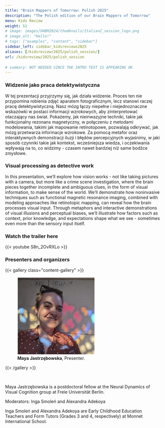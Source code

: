 ```yaml
---
title: "Brain Mappers of Tomorrow: Polish 2025"
description: "The Polish edition of our Brain Mappers of Tomorrow"
menu: Kids Review
weight: 51
# image: images/OHBM2024/thumbnails/Italian2_session_logo.png
# image_alt: "Hello!"
# tags: ["examples", "content", "sidebar"]
sidebar_left: sidebar_kidsreviews2025
aliases: [/kidsreview/2025/polish_session/]
url: /kidsreview/2025/polish_session

# summary: NOT NEEDED SINCE THE INTRO TEXT IS APPEARING OK
---
```

### Widzenie jako praca detektywistyczna

W tej prezentacji przyjrzymy się, jak działa widzenie. Proces ten nie przypomina robienia zdjęć
aparatem fotograficznym, lecz stanowi raczej pracę detektywistyczną. Nasz mózg łączy
niepełne i niejednoznaczne wskazówki w postaci informacji wzrokowych, aby zinterpretować
otaczający nas świat. Pokażemy, jak nieinwazyjne techniki, takie jak funkcjonalny rezonans
magnetyczny, w połączeniu z metodami modelowania, takimi jak mapowanie retinotopowe,
pozwalają odkrywać, jak mózg przetwarza informacje wzrokowe. Za pomocą metafor oraz
interaktywnych demonstracji iluzji i błędów percepcyjnych wyjaśnimy, w jaki sposób czynniki
takie jak kontekst, wcześniejsza wiedza, i oczekiwania wpływają na to, co widzimy - czasem
nawet bardziej niż same bodźce zmysłowe.

### Visual processing as detective work

In this presentation, we’ll explore how vision works - not like taking pictures with a camera, but more like a crime scene investigation, where the brain pieces together incomplete and ambiguous clues, in the form of visual information, to make sense of the world. We’ll demonstrate how noninvasive techniques such as functional magnetic resonance imaging, combined with modeling approaches like retinotopic mapping, can reveal how the brain processes visual input. Through metaphors and interactive demonstrations of visual illusions and perceptual biases, we’ll illustrate how factors such as context, prior knowledge, and expectations shape what we see - sometimes even more than the sensory input itself.



<!-- **[Registration is closed](https://docs.google.com/forms/d/e/1FAIpQLScSGwVp4u_BmJPfdx6EiwFffblTmG53RnQpQwb4B3_sg4XZYA/viewform?usp=sf_link)** -->

### Watch the trailer here

{{< youtube S8n_2OvRXLo >}}






### Presenters and organizers


{{< gallery class="content-gallery" >}}
    <figure>
            <img style="margin: 0.1em; width: 250px; height: 250px; object-fit: cover;" src="/images/OHBM2025/BMT/Maya.png" alt="Maya Jastrzębowska">
        <figcaption>
            <b>Maya Jastrzębowska</b>, Presenter.
        </figcaption>
    </figure>
{{< /gallery >}}


<p>&nbsp;</p>


Maya Jastrzębowska is a postdoctoral fellow at the Neural Dynamics of Visual Cognition group at Freie Universität Berlin.

Moderators: Inga Smoleń and Alexandra Adekoya

Inga Smoleń and Alexandra Adekoya are Early Childhood Education Teachers and Form Tutors (Grades 3 and 4, respectively) at Monnet International School.


<!-- ### Official Trailer

#### English subtitles
{{< youtube id="h02EFmRmLDY" >}}

#### Italian subtitles
{{< youtube id="JeIQBXy5dLs" >}} -->

<!-- ### The presentation

{{< gallery class="content-gallery" >}} 
    <figure> 
            <img style="margin: 0.1em 0.1em 0.1em 0.1em" src="/images/OHBM2023/kidsreview_2023/italian_isotta/Fv2DzoNWAAMK9ww.jpg" alt="Photo from the presentation" height="350">
            <img style="margin: 0.1em 0.1em 0.1em 0.1em" src="/images/OHBM2023/kidsreview_2023/italian_isotta/Fv2DzpJXgAARCZX.jpg" alt="Photo from the presentation" width="350">
            <img style="margin: 0.1em 0.1em 0.1em 0.1em" src="/images/OHBM2023/kidsreview_2023/italian_isotta/Fv2DzngWcAMD0Ot.jpg" alt="Photo from the presentation" width="350">
            <img style="margin: 0.1em 0.1em 0.1em 0.1em" src="/images/OHBM2023/kidsreview_2023/italian_isotta/Fv2DznfXsAERTCS.jpg" alt="Photo from the presentation" width="350">
            <img style="margin: 0.1em 0.1em 0.1em 0.1em" src="/images/OHBM2023/kidsreview_2023/italian_isotta/Fv2ENXsWIAEV1Ex.jpg" alt="Photo from the presentation" width="350">
        <figcaption>
            <b>Pictures from the presentation.</b>
        </figcaption>
    </figure>
{{< /gallery >}}

From [Irene Balboni](https://twitter.com/irene_balboni/status/1656627725308657664?s=20). -->
